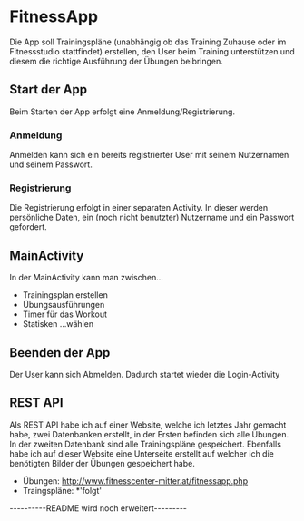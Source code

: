 # FitnessApp
Die App soll Trainingspläne (unabhängig ob das Training Zuhause oder im Fitnessstudio stattfindet) erstellen, den User beim Training unterstützen und diesem die richtige Ausführung der Übungen beibringen.

## Start der App
Beim Starten der App erfolgt eine Anmeldung/Registrierung.
### Anmeldung
Anmelden kann sich ein bereits registrierter User mit seinem Nutzernamen und seinem Passwort. 
### Registrierung
Die Registrierung erfolgt in einer separaten Activity. In dieser werden persönliche Daten, ein (noch nicht benutzter) Nutzername und ein Passwort gefordert. 

## MainActivity
In der MainActivity kann man zwischen...
* Trainingsplan erstellen
* Übungsausführungen
* Timer für das Workout
* Statisken
...wählen

## Beenden der App
Der User kann sich Abmelden. Dadurch startet wieder die Login-Activity

## REST API
Als REST API habe ich auf einer Website, welche ich letztes Jahr gemacht habe, zwei Datenbanken erstellt, in der Ersten befinden sich alle Übungen. In der zweiten Datenbank sind alle Trainingspläne gespeichert. Ebenfalls habe ich auf dieser Website eine Unterseite erstellt auf welcher ich die benötigten Bilder der Übungen gespeichert habe.
* Übungen: http://www.fitnesscenter-mitter.at/fitnessapp.php
* Traingspläne: *'folgt'


----------README wird noch erweitert---------
